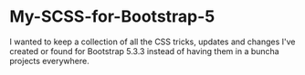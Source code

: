 # My-SCSS-for-Bootstrap-5
I wanted to keep a collection of all the CSS tricks, updates and changes I've created or found for Bootstrap 5.3.3 instead of having them in a buncha projects everywhere.
